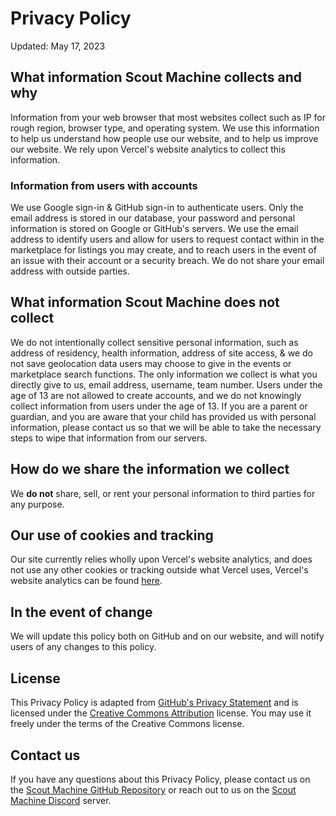 # Privacy Policy
Updated: May 17, 2023

## What information Scout Machine collects and why
Information from your web browser that most websites collect such as IP for rough region, browser type, and operating 
system. We use this information to help us understand how people use our website, and to help us improve our website.
We rely upon Vercel's website analytics to collect this information.

### Information from users with accounts
We use Google sign-in & GitHub sign-in to authenticate users. Only the email address is stored in our database, your
password and personal information is stored on Google or GitHub's servers. We use the email address to identify users
and allow for users to request contact within in the marketplace for listings you may create, and to reach users in the 
event of an issue with their account or a security breach. We do not share your email address with outside parties.

## What information Scout Machine does not collect
We do not intentionally collect sensitive personal information, such as address of residency, health information, 
address of site access, & we do not save geolocation data users may choose to give in the events or marketplace search 
functions. The only information we collect is what you directly give to us, email address, username, team number. Users
under the age of 13 are not allowed to create accounts, and we do not knowingly collect information from users under the
age of 13. If you are a parent or guardian, and you are aware that your child has provided us with personal information,
please contact us so that we will be able to take the necessary steps to wipe that information from our servers.

## How do we share the information we collect
We **do not** share, sell, or rent your personal information to third parties for any purpose.

## Our use of cookies and tracking
Our site currently relies wholly upon Vercel's website analytics, and does not use any other cookies or tracking outside
what Vercel uses, Vercel's website analytics can be found 
[here](https://vercel.com/docs/concepts/analytics/privacy-policy).

## In the event of change
We will update this policy both on GitHub and on our website, and will notify users of any changes to this policy.

## License
This Privacy Policy is adapted from 
[GitHub's Privacy Statement](https://docs.github.com/en/site-policy/privacy-policies/github-privacy-statement)
and is licensed under the [Creative Commons Attribution](https://creativecommons.org/licenses/by/4.0/) license. You may 
use it freely under the terms of the Creative Commons license.

## Contact us
If you have any questions about this Privacy Policy, please contact us on the 
[Scout Machine GitHub Repository](https://github.com/scoutmachine/web) or reach out to us on the 
[Scout Machine Discord]((https://discord.com/invite/yYtc8gpsXK)) server.

